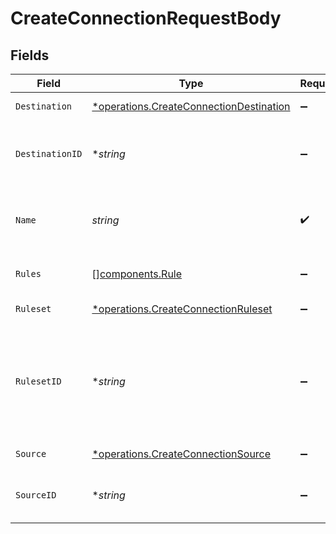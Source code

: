 # CreateConnectionRequestBody


## Fields

| Field                                                                                             | Type                                                                                              | Required                                                                                          | Description                                                                                       |
| ------------------------------------------------------------------------------------------------- | ------------------------------------------------------------------------------------------------- | ------------------------------------------------------------------------------------------------- | ------------------------------------------------------------------------------------------------- |
| `Destination`                                                                                     | [*operations.CreateConnectionDestination](../../models/operations/createconnectiondestination.md) | :heavy_minus_sign:                                                                                | Destination input object                                                                          |
| `DestinationID`                                                                                   | **string*                                                                                         | :heavy_minus_sign:                                                                                | ID of a destination to bind to the connection                                                     |
| `Name`                                                                                            | *string*                                                                                          | :heavy_check_mark:                                                                                | A unique name of the connection for the source                                                    |
| `Rules`                                                                                           | [][components.Rule](../../models/shared/rule.md)                                                  | :heavy_minus_sign:                                                                                | Array of rules to apply                                                                           |
| `Ruleset`                                                                                         | [*operations.CreateConnectionRuleset](../../models/operations/createconnectionruleset.md)         | :heavy_minus_sign:                                                                                | Ruleset input object                                                                              |
| `RulesetID`                                                                                       | **string*                                                                                         | :heavy_minus_sign:                                                                                | ID of a rule to bind to the connection. Default to the Workspace default ruleset                  |
| `Source`                                                                                          | [*operations.CreateConnectionSource](../../models/operations/createconnectionsource.md)           | :heavy_minus_sign:                                                                                | Source input object                                                                               |
| `SourceID`                                                                                        | **string*                                                                                         | :heavy_minus_sign:                                                                                | ID of a source to bind to the connection                                                          |